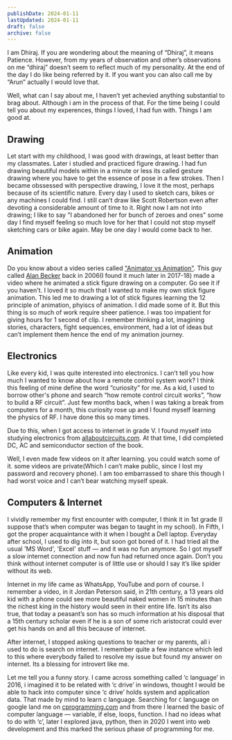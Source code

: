 ```yaml
---
publishDate: 2024-01-11
lastUpdated: 2024-01-11
draft: false
archive: false
---
```


I am Dhiraj. If you are wondering about the meaning of “Dhiraj”, it means Patience. However, from my years of observation and other’s observations on me “dhiraj” doesn’t seem to reflect much of my personality. At the end of the day I do like being referred by it. If you want you can also call me by “Arun” 
actually I would love that.

Well, what can I say about me, I haven’t yet achevied anything substantial to brag about. Although i am in the process of that. For the time being I could tell you about my experences, things I loved, I had fun with. Things I am good at.

## Drawing

Let start with my childhood, I was good with drawings, at least better than my classmates. Later i studied and practiced figure drawing. I had fun drawing beautiful models within in a minute or less its called gesture drawing where you have to get the essence of pose in a few strokes.
Then I became obssessed with perspective drawing, I love it the most, perhaps because of its scientific nature. Every day I used to sketch cars, bikes or any machines I could find. I still can’t draw like Scott Robertson even after devoting a considerable amount of time to it. Right now I am not into drawing; I like to say "I abandoned her for bunch of zeroes and ones" some day I find myself feeling so much love for her that I could not stop myself sketching cars or bike again. May be one day I would come back to her.

## Animation

Do you know about a video series called ["Animator vs Animation"](https://www.youtube.com/watch?v=npTC6b5-yvM). This guy called [Alan Becker](https://www.youtube.com/@alanbecker) back in 2006(I found it much later in 2017-18) made a video where he animated a stick figure drawing on a computer. Go see it if you haven't. I loved it so much that I wanted to make my own stick figure animation. This led me to drawing a lot of stick figures learning the 12 principle of animation, phyiscs of animation. I did made some of it. But this thing is so much of work require sheer patience. I was too impatient for giving hours for 1 second of clip. I remember thinking a lot, imagining stories, characters, fight sequences, environment, had a lot of ideas but can’t implement them hence the end of my animation journey.

## Electronics

Like every kid, I was quite interested into electronics. I can’t tell you how much I wanted to know about how a remote control system work? I think this feeling of mine define the word “curiosity” for me. As a kid, I used to borrow other's phone and search “how remote control circuit works”, “how to build a RF circuit”. Just few months back, when I was taking a break from computers for a month, this curiosity rose up and I found myself learning the physics of RF. I have done this so many times.

Due to this, when I got access to internet in grade V. I found myself into studying electronics from [allaboutcircuits.com](http://allaboutcircuits.com). At that time, I did completed DC, AC and semiconductor section of the book.

Well, I even made few videos on it after learning. you could watch some of it. some videos are private(Which I can’t make public, since I lost my password and recovery phone). I am too embarrassed to share this though I had worst voice and I can’t bear watching myself speak.

## Computers & Internet

I vividly remember my first encounter with computer, I think it in 1st grade (I suppose that’s when computer was began to taught in my school). In Fifth, I got the proper acquaintance with it when I bought a Dell laptop. Everyday after school, I used to dig into it, but soon got bored of it. I had tried all the usual 'MS Word', 'Excel' stuff — and it was no fun anymore. So I got myself a slow internet connection and now fun had returned once again. Don’t you think without internet computer is of little use or should I say it’s like spider without its web.

Internet in my life came as WhatsApp, YouTube and porn of course. I remember a video, in it Jordan Peterson said, in 21th century, a 13 years old kid with a phone could see more beautiful naked women in 15 minutes than the richest king in the history would seen in their entire life. Isn’t its also true, that today a peasant’s son has so much information at his disposal that a 15th century scholar even if he is a son of some rich aristocrat could ever get his hands on and all this because of internet.

After internet, I stopped asking questions to teacher or my parents, all i used to do is search on internet. I remember quite a few instance which led to this where everybody failed to resolve my issue but found my answer on internet. Its a blessing for introvert like me.

Let me tell you a funny story. I came across something called ‘c language’ in 2016, i imagined it to be related with ‘c drive’ in windows, thought I would be able to hack into computer since ‘c drive’ holds system and application data. That made by mind to learn c language. Searching for `C` language on google land me on [cprogramming.com](http://cprogramming.com) and from there I learned the basic of computer language — variable, if else, loops, function. I had no ideas what to do with ‘c’, later I explored java, python, then in 2020 I went into web development and this marked the serious phase of programming for me.

